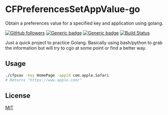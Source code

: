 # CFPreferencesSetAppValue-go
Obtain a preferences value for a specified key and application using golang.

[![GitHub followers](https://img.shields.io/github/followers/noelmom)](https://https://github.com/noelmom)
[![Generic badge](https://img.shields.io/badge/Platform-macOS-BLUE.svg)](https://shields.io/)
[![Generic badge](https://img.shields.io/github/go-mod/go-version/noelmom/CFPreferencesSetAppValue-go?filename=go.mod?filename=go.mod)](https://shields.io/) [![Build Status](https://travis-ci.com/noelmom/CFPreferencesSetAppValue-go.svg?branch=master)](https://travis-ci.com/noelmom/CFPreferencesSetAppValue-go)

Just a quick project to practice Golang.  Basically using bash/python to grab the information but will try to cgo at some point or find a better way.

## Usage
```bash
./cfpsav -key HomePage -appid com.apple.Safari
# Returns "https://www.apple.com/"
```

## License
[MIT](https://choosealicense.com/licenses/mit/)
